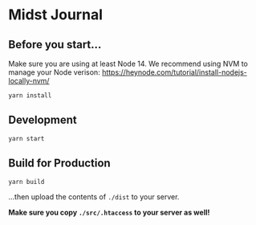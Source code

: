# Midst Journal

## Before you start...

Make sure you are using at least Node 14. We recommend using NVM to manage your Node verison: https://heynode.com/tutorial/install-nodejs-locally-nvm/

`yarn install`

## Development

`yarn start`

## Build for Production

`yarn build`

...then upload the contents of `./dist` to your server.

**Make sure you copy `./src/.htaccess` to your server as well!**
